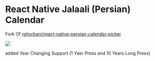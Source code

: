 # React Native Jalaali (Persian) Calendar

Fork Of [rghorbani/react-native-persian-calendar-picker](https://github.com/rghorbani/react-native-persian-calendar-picker)


<kbd>
  <img src="https://github.com/rghorbani/react-native-persian-calendar-picker/blob/master/demo/demo.png?raw=true">
</kbd>

added Year Changing Support (1 Yaer Press and 10 Years Long Press)
